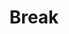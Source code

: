 ---
layout: default
category: session
id: friday-break
title: Break
permalink: /schedule#friday-break

day: Friday
time: 7&colon;50pm - 8&colon;00pm
timeorder: 4
room: Main Space
---